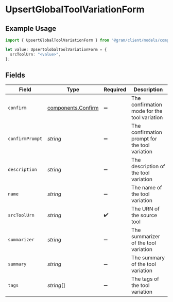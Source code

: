 # UpsertGlobalToolVariationForm

## Example Usage

```typescript
import { UpsertGlobalToolVariationForm } from "@gram/client/models/components";

let value: UpsertGlobalToolVariationForm = {
  srcToolUrn: "<value>",
};
```

## Fields

| Field                                                    | Type                                                     | Required                                                 | Description                                              |
| -------------------------------------------------------- | -------------------------------------------------------- | -------------------------------------------------------- | -------------------------------------------------------- |
| `confirm`                                                | [components.Confirm](../../models/components/confirm.md) | :heavy_minus_sign:                                       | The confirmation mode for the tool variation             |
| `confirmPrompt`                                          | *string*                                                 | :heavy_minus_sign:                                       | The confirmation prompt for the tool variation           |
| `description`                                            | *string*                                                 | :heavy_minus_sign:                                       | The description of the tool variation                    |
| `name`                                                   | *string*                                                 | :heavy_minus_sign:                                       | The name of the tool variation                           |
| `srcToolUrn`                                             | *string*                                                 | :heavy_check_mark:                                       | The URN of the source tool                               |
| `summarizer`                                             | *string*                                                 | :heavy_minus_sign:                                       | The summarizer of the tool variation                     |
| `summary`                                                | *string*                                                 | :heavy_minus_sign:                                       | The summary of the tool variation                        |
| `tags`                                                   | *string*[]                                               | :heavy_minus_sign:                                       | The tags of the tool variation                           |
